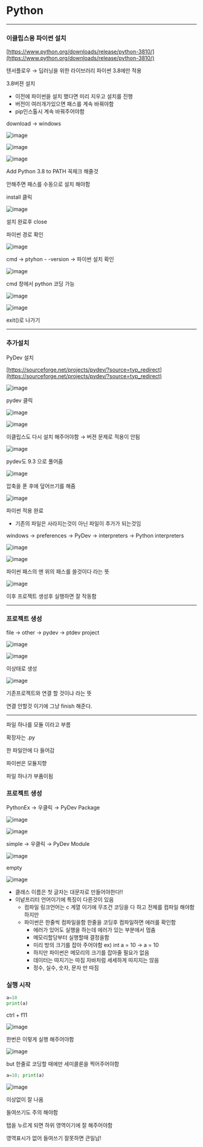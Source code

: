 # Python

---

### 이클립스용 파이썬 설치

[https://www.python.org/downloads/release/python-3810/](https://www.python.org/downloads/release/python-3810/)

텐서플로우 → 딥러닝을 위한 라이브러리    파이썬 3.8에만 적용

3.8버젼 설치

- 이전에 파이썬을 설치 했다면 미리 지우고 설치를 진행
- 버전이 여러개가있으면 패스를 계속 바꿔야함
- pip인스톨시 계속 바꿔주어야함

download → windows

![image](https://user-images.githubusercontent.com/87698248/184868503-1a646795-0f6f-497d-8101-04a2fce05ad9.png)

![image](https://user-images.githubusercontent.com/87698248/184868546-d7650a25-0087-4412-a7f7-440781797cbf.png)

![image](https://user-images.githubusercontent.com/87698248/184868649-fcdfb667-fcac-437a-bdae-f32a8cc96309.png)

Add Python 3.8 to PATH 꼭체크 해줄것

안해주면 패스를 수동으로 설치 해야함

install 클릭

![image](https://user-images.githubusercontent.com/87698248/184868698-52fb9407-1aa3-48ab-b43f-05f64d319433.png)

설치 완료후 close

파이썬 경로 확인

![image](https://user-images.githubusercontent.com/87698248/184868730-b887e196-8af9-4451-adde-32b88f2f095a.png)

cmd → ptyhon - -version → 파이썬 설치 확인

![image](https://user-images.githubusercontent.com/87698248/184868763-fa649f5b-03d3-426d-a0f8-2b5f9a49d255.png)

cmd 창에서 python 코딩 가능

![image](https://user-images.githubusercontent.com/87698248/184868798-0031a6be-a275-48b0-b32b-90497b9cc6b1.png)

![image](https://user-images.githubusercontent.com/87698248/184868822-add3aa63-745d-46e8-86c9-d417c9252d29.png)

exit()로 나가기

---

### 추가설치

PyDev 설치

[https://sourceforge.net/projects/pydev/?source=typ_redirect](https://sourceforge.net/projects/pydev/?source=typ_redirect)

![image](https://user-images.githubusercontent.com/87698248/184868917-6c0b58d6-6f29-4aee-8f1d-eb3c66223069.png)

pydev 클릭

![image](https://user-images.githubusercontent.com/87698248/184868957-011fc8a8-d801-4d62-bf87-8dee8f9fcc93.png)

![image](https://user-images.githubusercontent.com/87698248/184868983-ead125d2-86c5-4fea-b751-c7ec0d7d1555.png)

이클립스도 다시 설치 해주어야함 → 버젼 문제로 적용이 안됨

![image](https://user-images.githubusercontent.com/87698248/184869563-1aa17977-a630-478d-b44f-c892402d04f6.png)

pydev도 9.3 으로 풀어줌

![image](https://user-images.githubusercontent.com/87698248/184869632-2b9c5f7e-745d-43ee-ac03-b013e51b85ab.png)

압축을 푼 후에 덮어쓰기를 해줌

![image](https://user-images.githubusercontent.com/87698248/184869618-00afb580-6bcf-4b18-9f92-6f93e51c141a.png)

파이썬 적용 완료

- 기존의 파일은 사라지는것이 아닌 파일이 추가가 되는것임

windows → preferences → PyDev  → interpreters → Python interpreters

![image](https://user-images.githubusercontent.com/87698248/184869681-4b951031-a7a5-4b3c-9c3e-899022b2fbc8.png)

![image](https://user-images.githubusercontent.com/87698248/184869710-c2bf0113-0ffa-4365-8c9d-30152ce88808.png)

파이썬 패스의 맨 위의 패스를 쓸것이다 라는 뜻

![image](https://user-images.githubusercontent.com/87698248/184869734-9cc03a19-e8a2-4304-a73e-1e2bfa056e0b.png)

이후 프로젝트 생성후 실행하면 잘 작동함

---

### 프로젝트 생성

file → other → pydev → ptdev project

![image](https://user-images.githubusercontent.com/87698248/184869760-3782396c-9e47-4e29-b5fa-c9482c15eed1.png)

![image](https://user-images.githubusercontent.com/87698248/184869784-126c5d13-92f1-42d4-ad9f-738c50888ed1.png)

이상태로 생성

![image](https://user-images.githubusercontent.com/87698248/184869811-d473bff8-4c33-4dc9-bde2-1d9fb8c49606.png)

기존프로젝트와 연결 할 것이냐 라는 뜻

연결 안할것 이기에 그냥 finish 해준다.

---

파일 하나를 모듈 이라고 부름

확장자는 .py

한 파일안에 다 들어감

파이썬은 모듈지향

파일 하나가 부품이됨

### 프로젝트 생성

PythonEx → 우클릭 → PyDev Package

![image](https://user-images.githubusercontent.com/87698248/184869859-dd60d8dd-7d96-4a0d-9d83-0bef0129dba3.png)

![image](https://user-images.githubusercontent.com/87698248/184869886-21d99d93-bf2d-4342-bc39-d26b9d829f69.png)

simple → 우클릭 → PyDev Module

![image](https://user-images.githubusercontent.com/87698248/184869904-0de11128-bfff-4692-b003-8bc36db29cec.png)

empty

![image](https://user-images.githubusercontent.com/87698248/184869925-bdb98892-49cb-4191-a910-1b32e73758be.png)

- 클래스 이름은 첫 글자는 대문자로 만들어야한다!!
- 이넡프리터 언어이기에 특징이 다른것이 있음
    - 컴파일 링크언어는 c 계열 이기에 무조건 코딩을 다 하고 전체를 컴파일 해야함 하지만
    - 파이썬은 한줄씩 컴파일을함 한줄을 코딩후 컴파일하면 에러를 확인함
        - 에러가 있어도 실행을 하는데 에러가 있는 부분에서 멈춤
        - 메모리할당부터 실행할때 결정을함
        - 미리 방의 크기를 잡아 주어야함 ex) int a = 10 → a = 10
        - 하지만 파이썬은 메모리의 크기를 잡아줄 필요가 없음
        - 데이터는 따지기는 따짐 자바처럼 세세하게 따지지는 않음
        - 정수, 실수, 숫자, 문자 만 따짐
        

### 실행 시작

```python
a=10
print(a)
```

ctrl + f11

![image](https://user-images.githubusercontent.com/87698248/184869969-01d5ad3f-e1d9-410c-9038-735edce25a1d.png)

한번은 이렇게 실행 해주어야함

![image](https://user-images.githubusercontent.com/87698248/184869988-b28d8aa3-9cf3-482b-80be-d40bee64d6ba.png)

but 한줄로 코딩할 때에만 세미콜론을 찍어주어야함

```python
a=10; print(a)
```

![image](https://user-images.githubusercontent.com/87698248/184870018-c8355df0-e6f5-4831-9b78-1ba5d5ab7289.png)

이상없이 잘 나옴

들여쓰기도 주의 해야함

탭을 누르게 되면 하위 영역이기에 잘 해주어야함

영역표시가 없어 들여쓰기 잘못하면 큰일남!
